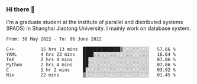 ### Hi there 👋

I'm a graduate student at the institute of parallel and distributed systems (IPADS) in Shanghai Jiaotong University. I mainly work on database system.

<!--START_SECTION:waka-->

```text
From: 30 May 2022 - To: 06 June 2022

C++          15 hrs 13 mins  ██████████████▒░░░░░░░░░░   57.66 %
YAML         4 hrs 23 mins   ████░░░░░░░░░░░░░░░░░░░░░   16.64 %
TeX          2 hrs 4 mins    ██░░░░░░░░░░░░░░░░░░░░░░░   07.86 %
Python       2 hrs 4 mins    ██░░░░░░░░░░░░░░░░░░░░░░░   07.86 %
C            1 hr 2 mins     █░░░░░░░░░░░░░░░░░░░░░░░░   03.92 %
Nix          22 mins         ▒░░░░░░░░░░░░░░░░░░░░░░░░   01.45 %
```

<!--END_SECTION:waka-->

<!--
**yqmmm/yqmmm** is a ✨ _special_ ✨ repository because its `README.md` (this file) appears on your GitHub profile.

Here are some ideas to get you started:

- 🔭 I’m currently working on ...
- 🌱 I’m currently learning ...
- 👯 I’m looking to collaborate on ...
- 🤔 I’m looking for help with ...
- 💬 Ask me about ...
- 📫 How to reach me: ...
- 😄 Pronouns: ...
- ⚡ Fun fact: ...
-->
